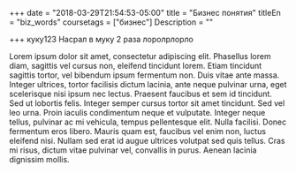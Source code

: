 +++
date = "2018-03-29T21:54:53-05:00"
title = "Бизнес понятия"
titleEn = "biz_words"
coursetags = ["бизнес"]
Description = ""

+++
куку123 Насрал в муку 2 раза лоролрлорло

Lorem ipsum dolor sit amet, consectetur adipiscing elit. Phasellus lorem diam, sagittis vel cursus non,
eleifend tincidunt lorem. Etiam tincidunt sagittis tortor, vel bibendum ipsum fermentum non. 
Duis vitae ante massa. Integer ultrices, tortor facilisis dictum lacinia, ante neque pulvinar urna, 
eget scelerisque nisi ipsum nec lectus. Praesent faucibus et sem id tincidunt. Sed ut lobortis felis. 
Integer semper cursus tortor sit amet tincidunt. Sed vel leo urna. Proin iaculis condimentum neque 
et vulputate. Integer neque tellus, pulvinar ac mi vehicula, tempus pellentesque elit. Nulla facilisi. 
Donec fermentum eros libero. Mauris quam est, faucibus vel enim non, luctus eleifend nisi. 
Nullam sed erat id augue ultrices volutpat sed quis tellus. Cras mi risus, dictum vitae pulvinar vel, 
convallis in purus. Aenean lacinia dignissim mollis.
